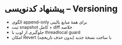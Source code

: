 # پیشنهاد کدنویسی – Versioning
- الگوی append-only برای همهٔ منابع بالینی
- ثبت snapshot کامل + diff خلاصه
- جلوگیری از لوپ با threadlocal guard
- امکان Revert با ساخت نسخهٔ جدید (بدون حذف تاریخچه)